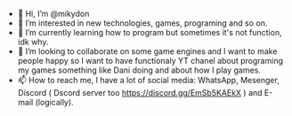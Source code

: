 - 👋 Hi, I’m @mikydon
- 👀 I’m interested in new technologies, games, programing and so on.
- 🌱 I’m currently learning how to program but sometimes it's not function, idk why.
- 💞️ I’m looking to collaborate on some game engines and I want to make people happy so I want to have functionaly YT chanel about programing my games something like Dani doing and about how I play games.
- 📫 How to reach me, I have a lot of social media: WhatsApp, Mesenger, Discord ( Dscord server too https://discord.gg/EmSb5KAEkX ) and E-mail (logically).

<!---
mikydon/mikydon is a ✨ special ✨ repository because its `README.md` (this file) appears on your GitHub profile.
You can click the Preview link to take a look at your changes.
--->
